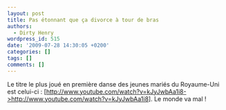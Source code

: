```yaml
---
layout: post
title: Pas étonnant que ça divorce à tour de bras
authors:
  - Dirty Henry
wordpress_id: 515
date: '2009-07-28 14:30:05 +0200'
categories: []
tags: []
comments: []
---
```

Le titre le plus joué en première danse des jeunes mariés du Royaume-Uni est celui-ci : [http://www.youtube.com/watch?v=kJyJwbAa1i8->http://www.youtube.com/watch?v=kJyJwbAa1i8]. Le monde va mal !
